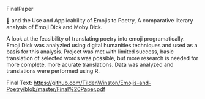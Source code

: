 FinalPaper

🐳 and the Use and Applicability of Emojis to Poetry, A comparative literary analysis of Emoji Dick and Moby Dick.

A look at the feasibility of translating poetry into emoji programatically. Emoji Dick was analyzied using digital humanities techniques and used as a basis for this analysis. Project was met with limited success, basic translation of selected words was possible, but more research is needed for more complete, more acurate translations. Data was analyzed and translations were performed using R.

Final Text: https://github.com/TildenWinston/Emojis-and-Poetry/blob/master/Final%20Paper.pdf
